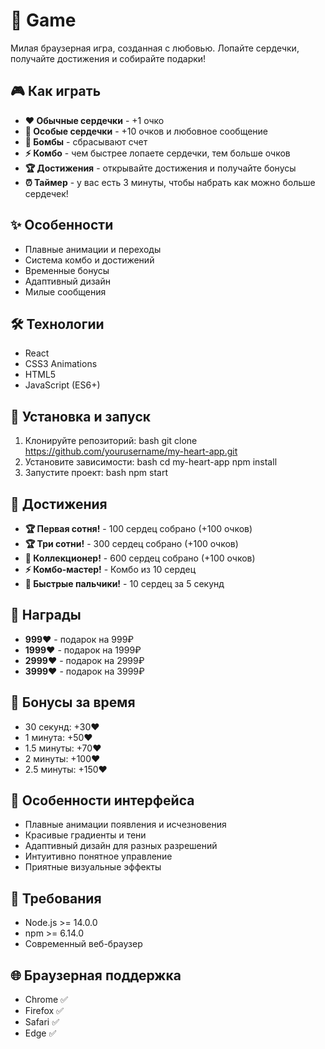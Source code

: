 # 💝 Game

Милая браузерная игра, созданная с любовью. Лопайте сердечки, получайте достижения и собирайте подарки!

## 🎮 Как играть
- **❤️ Обычные сердечки** - +1 очко
- **💖 Особые сердечки** - +10 очков и любовное сообщение
- **🤍 Бомбы** - сбрасывают счет
- **⚡ Комбо** - чем быстрее лопаете сердечки, тем больше очков
- **🏆 Достижения** - открывайте достижения и получайте бонусы
- **⏰ Таймер** - у вас есть 3 минуты, чтобы набрать как можно больше сердечек!

## ✨ Особенности
- Плавные анимации и переходы
- Система комбо и достижений
- Временные бонусы
- Адаптивный дизайн
- Милые сообщения

## 🛠️ Технологии
- React
- CSS3 Animations
- HTML5
- JavaScript (ES6+)

## 🚀 Установка и запуск
1. Клонируйте репозиторий:
bash
git clone https://github.com/yourusername/my-heart-app.git
2. Установите зависимости:
bash
cd my-heart-app
npm install
3. Запустите проект:
bash
npm start

## 🎯 Достижения
- **🏆 Первая сотня!** - 100 сердец собрано (+100 очков)
- **🏆 Три сотни!** - 300 сердец собрано (+100 очков)
- **👑 Коллекционер!** - 600 сердец собрано (+100 очков)
- **⚡ Комбо-мастер!** - Комбо из 10 сердец
- **💨 Быстрые пальчики!** - 10 сердец за 5 секунд

## 🎁 Награды
- **999❤️** - подарок на 999₽
- **1999❤️** - подарок на 1999₽
- **2999❤️** - подарок на 2999₽
- **3999❤️** - подарок на 3999₽

## 🌟 Бонусы за время
- 30 секунд: +30❤️
- 1 минута: +50❤️
- 1.5 минуты: +70❤️
- 2 минуты: +100❤️
- 2.5 минуты: +150❤️

## 🎨 Особенности интерфейса
- Плавные анимации появления и исчезновения
- Красивые градиенты и тени
- Адаптивный дизайн для разных разрешений
- Интуитивно понятное управление
- Приятные визуальные эффекты

## 🔧 Требования
- Node.js >= 14.0.0
- npm >= 6.14.0
- Современный веб-браузер

## 🌐 Браузерная поддержка
- Chrome ✅
- Firefox ✅
- Safari ✅
- Edge ✅
